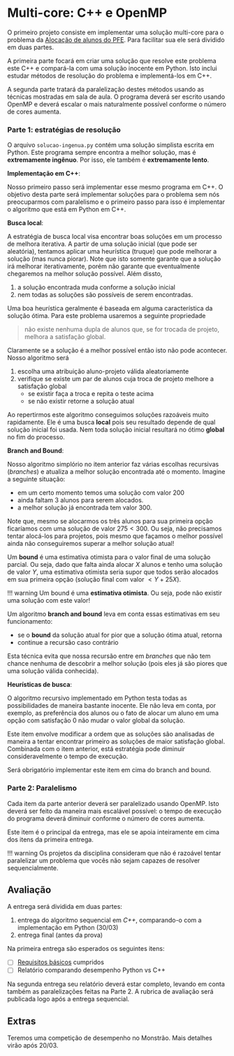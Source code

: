 # Multi-core: C++ e OpenMP

O primeiro projeto consiste em implementar uma solução multi-core para o problema da [Alocação de alunos do PFE](projeto-pfe.md). Para facilitar sua ele será dividido em duas partes. 

A primeira parte focará em criar uma solução que resolve este problema este C++ e compará-la com uma solução inocente em Python. Isto inclui estudar métodos de resolução do problema e implementá-los em C++. 

A segunda parte tratará da paralelização destes métodos usando as técnicas mostradas em sala de aula. O programa deverá ser escrito usando OpenMP e deverá escalar o mais naturalmente possível conforme o número de cores aumenta.

### Parte 1: estratégias de resolução

O arquivo `solucao-ingenua.py` contém uma solução simplista escrita em Python. Este programa sempre encontra a melhor solução, mas é **extremamente ingênuo**. Por isso, ele também é **extremamente lento**. 

**Implementação em C++**: 

Nosso primeiro passo será implementar esse mesmo programa em C++. O objetivo desta parte será implementar soluções para o problema sem nós preocuparmos com paralelismo e o primeiro passo para isso é implementar o algoritmo que está em Python em C++.

**Busca local**:

A estratégia de busca local visa encontrar boas soluções em um processo de melhora iterativa. A partir de uma solução inicial (que pode ser aleatória), tentamos aplicar uma heurística (truque) que pode melhorar a solução (mas nunca piorar). Note que isto somente garante que a solução irá melhorar iterativamente, porém não garante que eventualmente chegaremos na melhor solução possível. Além dissto,

1. a solução encontrada muda conforme a solução inicial
1. nem todas as soluções são possíveis de serem encontradas. 

Uma boa heurística geralmente é baseada em alguma característica da solução ótima. Para este problema usaremos a seguinte propriedade

> não existe nenhuma dupla de alunos que, se for trocada de projeto, melhora a satisfação global.

Claramente se a solução é a melhor possível então isto não pode acontecer. Nosso algoritmo será

1. escolha uma atribuição aluno-projeto válida aleatoriamente
1. verifique se existe um par de alunos cuja troca de projeto melhore a satisfação global
    * se existir faça a troca e repita o teste acima
    * se não existir retorne a solução atual

Ao repertirmos este algoritmo conseguimos soluções razoáveis muito rapidamente. Ele é uma busca **local** pois seu resultado depende de qual solução inicial foi usada. Nem toda solução inicial resultará no ótimo **global** no fim do processo.  

**Branch and Bound**:

Nosso algoritmo simplório no item anterior faz várias escolhas recursivas (*branches*) e atualiza a melhor solução encontrada até o momento. Imagine a seguinte situação: 

* em um certo momento temos uma solução  com valor $200$
* ainda faltam 3 alunos para serem alocados. 
* a melhor solução já encontrada tem valor $300$.

Note que, mesmo se alocarmos os três alunos para sua primeira opção ficaríamos com uma solução de valor $275 < 300$. Ou seja, não precisamos tentar alocá-los para projetos, pois mesmo que façamos o melhor possível ainda não conseguiremos superar a melhor solução atual!

Um **bound** é uma estimativa otimista para o valor final de uma solução parcial. Ou seja, dado que falta ainda alocar *X* alunos e tenho uma solução de valor *Y*, uma estimativa otimista seria supor que todos serão alocados em sua primeira opção (solução final com valor $< Y + 25X$). 

!!! warning
	Um bound é uma **estimativa otimista**. Ou seja, pode não existir uma solução com este valor! 
	
Um algoritmo **branch and bound** leva em conta essas estimativas em seu funcionamento: 

* se o **bound** da solução atual for pior que a solução ótima atual, retorna
* continue a recursão caso contrário

Esta técnica evita que nossa recursão entre em *branches* que não tem chance nenhuma de descobrir a melhor solução (pois eles já são piores que uma solução válida conhecida).

**Heurísticas de busca**:

O algoritmo recursivo implementado em Python testa todas as possibilidades de maneira bastante inocente. Ele não leva em conta, por exemplo, as preferência dos alunos ou o fato de alocar um aluno em uma opção com satisfação 0 não mudar o valor global da solução. 

Este item envolve modificar a ordem que as soluções são analisadas de maneira a tentar encontrar primeiro as soluções de maior satisfação global. Combinada com o item anterior, está estratégia pode diminuir consideravelmente o tempo de execução. 

Será obrigatório implementar este item em cima do branch and bound.

### Parte 2: Paralelismo

Cada item da parte anterior deverá ser paralelizado usando OpenMP. Isto deverá ser feito da maneira mais escalável possível: o tempo de execução do programa deverá diminuir conforme o número de cores aumenta. 

Este item é o principal da entrega, mas ele se apoia inteiramente em cima dos itens da primeira entrega. 

!!! warning
    Os projetos da disciplina consideram que não é razoável tentar paralelizar um problema que vocês não sejam capazes de resolver sequencialmente. 


## Avaliação

A entrega será dividida em duas partes:

1. entrega do algoritmo sequencial em *C++*, comparando-o com a implementação em Python (30/03) 
1. entrega final (antes da prova)

Na primeira entrega são esperados os seguintes itens:

- [ ] [Requisitos básicos](checklist.md) cumpridos
- [ ] Relatório comparando desempenho Python vs C++

Na segunda entrega seu relatório deverá estar completo, levando em conta também as paralelizações feitas na Parte 2. A rubrica de avaliação será publicada logo após a entrega sequencial. 

## Extras

Teremos uma competição de desempenho no Monstrão. Mais detalhes virão após 20/03. 



